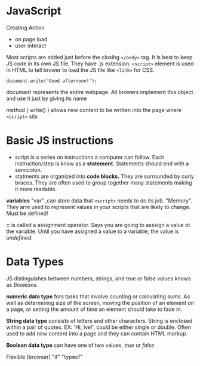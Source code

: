 # JavaScript #

Creating Action
- on page load
- user interact

Most scripts are added just before the closihg `</body>` tag. 
It is best to keep JS code in its own JS file. They have .js extension.
`<script>` element is used in HTML to tell brower to load the JS file like `<link>` for CSS. 

`document.write('Good afternoon!');`

*document* represents the entire webpage. All browers implement this object and use it just by giving its name

*method* ( write() ) allows new content to be written into the page where `<script>` sits

# Basic JS instructions #

- script is a series on instructions a computer can follow. Each instruction/step is know as a **statement**. Statements should end with a semicolon.
- statments are organized into **code blocks.** They are surrounded by curly braces. They are often used to group together many statements making it more readable.

**variables** "var" ,can store data that `<script>` needs to do its job. "Memory". They arre used to represent values in your scripts that are likely to change. Must be defined!

**=** is called a assignment operator. Says you are going to asssign a value ot the variable. Until you have assigned a value to a variable, the value is *undefined.*

# Data Types # 
JS distinguishes between numbers, strings, and true or false values knows as *Booleans.*

**numeric data type** fors tasks that involve counting or calculating sums. As well as determining size of the screen, moving the position of an element on a page, or setting the amount of time an element should take to fade in.

**String data type** consists of letters and other characters. String is enclosed within a pair of quotes. EX: 'Hi, Ive!'. could be either single or double. Often used to add new content into a page and they can contain HTML markup.

**Boolean data type** can have one of two values, *true* or *false*

Flexible (browser) "if"
"typeof"